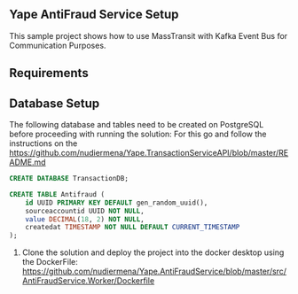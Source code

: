 ## Yape AntiFraud Service Setup
This sample project shows how to use MassTransit with Kafka Event Bus for Communication Purposes.

## Requirements

## Database Setup

The following database and tables need to be created on PostgreSQL before proceeding with running the solution:
For this go and follow the instructions on the 
https://github.com/nudiermena/Yape.TransactionServiceAPI/blob/master/README.md

```sql
CREATE DATABASE TransactionDB;

CREATE TABLE Antifraud (
    id UUID PRIMARY KEY DEFAULT gen_random_uuid(),
    sourceaccountid UUID NOT NULL,
    value DECIMAL(18, 2) NOT NULL,
    createdat TIMESTAMP NOT NULL DEFAULT CURRENT_TIMESTAMP
);
```

1. Clone the solution and deploy the project into the docker desktop using the DockerFile:
https://github.com/nudiermena/Yape.AntiFraudService/blob/master/src/AntiFraudService.Worker/Dockerfile
